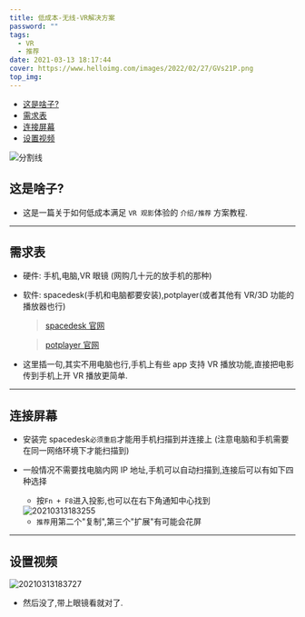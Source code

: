 ```yaml
---
title: 低成本-无线-VR解决方案
password: ""
tags:
  - VR
  - 推荐
date: 2021-03-13 18:17:44
cover: https://www.helloimg.com/images/2022/02/27/GVs21P.png
top_img:
---
```


<!--
 * @?: *********************************************************************
 * @Author: Weidows
 * @LastEditors: Weidows
 * @LastEditTime: 2021-03-21 17:10:31
 * @FilePath: \Weidowsd:\Game\Github\Blog-private\source\_posts\others\低成本-无线-VR解决方案.md
 * @Description:
 * @!: *********************************************************************
-->

- [这是啥子?](#这是啥子)
- [需求表](#需求表)
- [连接屏幕](#连接屏幕)
- [设置视频](#设置视频)

<a>![分割线](https://www.helloimg.com/images/2022/07/01/ZM0SoX.png)</a>

## 这是啥子?

- 这是一篇关于如何低成本满足 `VR 观影`体验的 `介绍/推荐` 方案教程.

---

## 需求表

- 硬件: 手机,电脑,VR 眼镜 (网购几十元的放手机的那种)

- 软件: spacedesk(手机和电脑都要安装),potplayer(或者其他有 VR/3D 功能的播放器也行)

  > [spacedesk 官网](https://spacedesk.net/)

  > [potplayer 官网](https://potplayer.daum.net/)

- 这里插一句,其实不用电脑也行,手机上有些 app 支持 VR 播放功能,直接把电影传到手机上开 VR 播放更简单.

---

## 连接屏幕

- 安装完 spacedesk`必须重启`才能用手机扫描到并连接上 (注意电脑和手机需要在同一网络环境下才能扫描到)

- 一般情况不需要找电脑内网 IP 地址,手机可以自动扫描到,连接后可以有如下四种选择

  - 按`Fn + F8`进入投影,也可以在右下角通知中心找到

  <img src="https://www.helloimg.com/images/2022/02/27/GVsHEX.png" alt="20210313183255" />

  - `推荐`用第二个"复制",第三个"扩展"有可能会花屏

---

## 设置视频

<img src="https://www.helloimg.com/images/2022/02/27/GVsTb6.png" alt="20210313183727" />

- 然后没了,带上眼镜看就对了.
